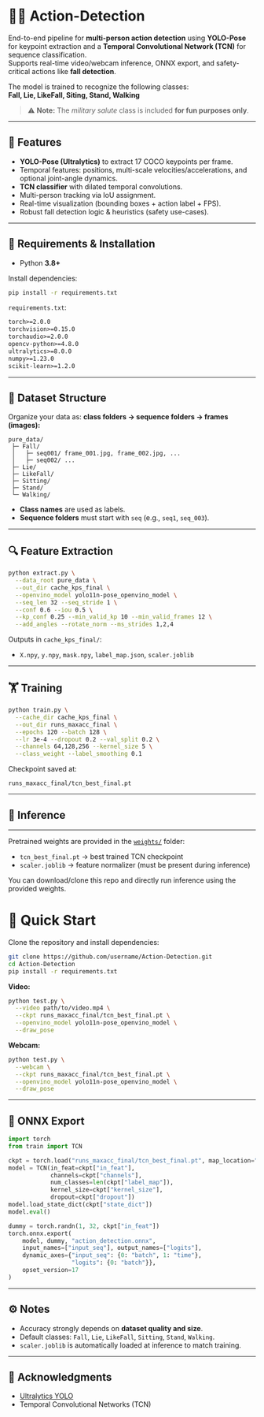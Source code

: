 # 🏃‍♂️ Action-Detection
End-to-end pipeline for **multi-person action detection** using **YOLO-Pose** for keypoint extraction and a **Temporal Convolutional Network (TCN)** for sequence classification.  
Supports real-time video/webcam inference, ONNX export, and safety-critical actions like **fall detection**.  

The model is trained to recognize the following classes:  
**Fall, Lie, LikeFall, Siting, Stand, Walking**

> ⚠️ **Note:** The *military salute* class is included **for fun purposes only**.

---

## 📌 Features
- **YOLO-Pose (Ultralytics)** to extract 17 COCO keypoints per frame.  
- Temporal features: positions, multi-scale velocities/accelerations, and optional joint-angle dynamics.  
- **TCN classifier** with dilated temporal convolutions.  
- Multi-person tracking via IoU assignment.  
- Real-time visualization (bounding boxes + action label + FPS).  
- Robust fall detection logic & heuristics (safety use-cases).  

---

## 🔧 Requirements & Installation
- Python **3.8+**

Install dependencies:
```bash
pip install -r requirements.txt
````

`requirements.txt`:

```txt
torch>=2.0.0
torchvision>=0.15.0
torchaudio>=2.0.0
opencv-python>=4.8.0
ultralytics>=8.0.0
numpy>=1.23.0
scikit-learn>=1.2.0
```

---

## 📂 Dataset Structure

Organize your data as: **class folders → sequence folders → frames (images):**

```
pure_data/
 ├─ Fall/
 │   ├─ seq001/ frame_001.jpg, frame_002.jpg, ...
 │   ├─ seq002/ ...
 ├─ Lie/
 ├─ LikeFall/    
 ├─ Sitting/
 ├─ Stand/
 └─ Walking/
```

* **Class names** are used as labels.
* **Sequence folders** must start with `seq` (e.g., `seq1`, `seq_003`).

---

## 🔍 Feature Extraction

```bash
python extract.py \
  --data_root pure_data \
  --out_dir cache_kps_final \
  --openvino_model yolo11n-pose_openvino_model \
  --seq_len 32 --seq_stride 1 \
  --conf 0.6 --iou 0.5 \
  --kp_conf 0.25 --min_valid_kp 10 --min_valid_frames 12 \
  --add_angles --rotate_norm --ms_strides 1,2,4
```

Outputs in `cache_kps_final/`:

* `X.npy`, `y.npy`, `mask.npy`, `label_map.json`, `scaler.joblib`

---

## 🏋️ Training

```bash
python train.py \
  --cache_dir cache_kps_final \
  --out_dir runs_maxacc_final \
  --epochs 120 --batch 128 \
  --lr 3e-4 --dropout 0.2 --val_split 0.2 \
  --channels 64,128,256 --kernel_size 5 \
  --class_weight --label_smoothing 0.1
```

Checkpoint saved at:

```
runs_maxacc_final/tcn_best_final.pt
```

---

## 🎥 Inference
---


Pretrained weights are provided in the [`weights/`](weights/) folder:  
- `tcn_best_final.pt` → best trained TCN checkpoint  
- `scaler.joblib` → feature normalizer (must be present during inference)  

You can download/clone this repo and directly run inference using the provided weights.

# 🚀 Quick Start

Clone the repository and install dependencies:

```bash
git clone https://github.com/username/Action-Detection.git
cd Action-Detection
pip install -r requirements.txt
```
**Video:**

```bash
python test.py \
  --video path/to/video.mp4 \
  --ckpt runs_maxacc_final/tcn_best_final.pt \
  --openvino_model yolo11n-pose_openvino_model \
  --draw_pose
```

**Webcam:**

```bash
python test.py \
  --webcam \
  --ckpt runs_maxacc_final/tcn_best_final.pt \
  --openvino_model yolo11n-pose_openvino_model \
  --draw_pose
```

---

## 🔄 ONNX Export

```python
import torch
from train import TCN

ckpt = torch.load("runs_maxacc_final/tcn_best_final.pt", map_location="cpu")
model = TCN(in_feat=ckpt["in_feat"],
            channels=ckpt["channels"],
            num_classes=len(ckpt["label_map"]),
            kernel_size=ckpt["kernel_size"],
            dropout=ckpt["dropout"])
model.load_state_dict(ckpt["state_dict"])
model.eval()

dummy = torch.randn(1, 32, ckpt["in_feat"])
torch.onnx.export(
    model, dummy, "action_detection.onnx",
    input_names=["input_seq"], output_names=["logits"],
    dynamic_axes={"input_seq": {0: "batch", 1: "time"},
                  "logits": {0: "batch"}},
    opset_version=17
)
```

---

## ⚙️ Notes

* Accuracy strongly depends on **dataset quality and size**.
* Default classes: `Fall`, `Lie`, `LikeFall`, `Sitting`, `Stand`, `Walking`.
* `scaler.joblib` is automatically loaded at inference to match training.

---

## 🙌 Acknowledgments

* [Ultralytics YOLO](https://github.com/ultralytics/ultralytics)
* Temporal Convolutional Networks (TCN)
